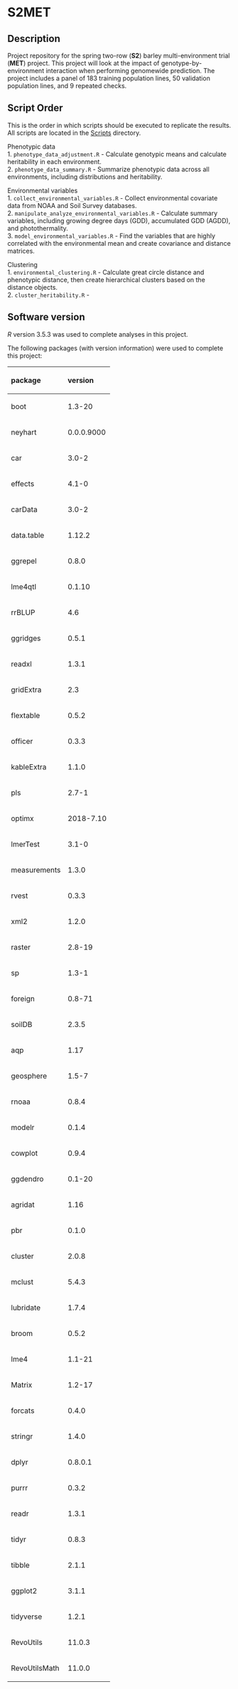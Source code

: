 
<!-- README.md is generated from README.Rmd. Please edit that file -->

# S2MET

## Description

Project repository for the spring two-row (**S2**) barley
multi-environment trial (**MET**) project. This project will look at the
impact of genotype-by-environment interaction when performing genomewide
prediction. The project includes a panel of 183 training population
lines, 50 validation population lines, and 9 repeated checks.

## Script Order

This is the order in which scripts should be executed to replicate the
results. All scripts are located in the
[Scripts](https://github.com/neyhartj/S2MET_Predictions/tree/master/Scripts)
directory.

Phenotypic data  
1\. `phenotype_data_adjustment.R` - Calculate genotypic means and
calculate heritability in each environment.  
2\. `phenotype_data_summary.R` - Summarize phenotypic data across all
environments, including distributions and heritability.

Environmental variables  
1\. `collect_environmental_variables.R` - Collect environmental
covariate data from NOAA and Soil Survey databases.  
2\. `manipulate_analyze_environmental_variables.R` - Calculate summary
variables, including growing degree days (GDD), accumulated GDD (AGDD),
and photothermality.  
3\. `model_environmental_variables.R` - Find the variables that are
highly correlated with the environmental mean and create covariance and
distance matrices.

Clustering  
1\. `environmental_clustering.R` - Calculate great circle distance and
phenotypic distance, then create hierarchical clusters based on the
distance objects.  
2\. `cluster_heritability.R` -

## Software version

*R* version 3.5.3 was used to complete analyses in this project.

The following packages (with version information) were used to complete
this project:

<table>

<thead>

<tr>

<th style="text-align:left;">

package

</th>

<th style="text-align:left;">

version

</th>

</tr>

</thead>

<tbody>

<tr>

<td style="text-align:left;">

boot

</td>

<td style="text-align:left;">

1.3-20

</td>

</tr>

<tr>

<td style="text-align:left;">

neyhart

</td>

<td style="text-align:left;">

0.0.0.9000

</td>

</tr>

<tr>

<td style="text-align:left;">

car

</td>

<td style="text-align:left;">

3.0-2

</td>

</tr>

<tr>

<td style="text-align:left;">

effects

</td>

<td style="text-align:left;">

4.1-0

</td>

</tr>

<tr>

<td style="text-align:left;">

carData

</td>

<td style="text-align:left;">

3.0-2

</td>

</tr>

<tr>

<td style="text-align:left;">

data.table

</td>

<td style="text-align:left;">

1.12.2

</td>

</tr>

<tr>

<td style="text-align:left;">

ggrepel

</td>

<td style="text-align:left;">

0.8.0

</td>

</tr>

<tr>

<td style="text-align:left;">

lme4qtl

</td>

<td style="text-align:left;">

0.1.10

</td>

</tr>

<tr>

<td style="text-align:left;">

rrBLUP

</td>

<td style="text-align:left;">

4.6

</td>

</tr>

<tr>

<td style="text-align:left;">

ggridges

</td>

<td style="text-align:left;">

0.5.1

</td>

</tr>

<tr>

<td style="text-align:left;">

readxl

</td>

<td style="text-align:left;">

1.3.1

</td>

</tr>

<tr>

<td style="text-align:left;">

gridExtra

</td>

<td style="text-align:left;">

2.3

</td>

</tr>

<tr>

<td style="text-align:left;">

flextable

</td>

<td style="text-align:left;">

0.5.2

</td>

</tr>

<tr>

<td style="text-align:left;">

officer

</td>

<td style="text-align:left;">

0.3.3

</td>

</tr>

<tr>

<td style="text-align:left;">

kableExtra

</td>

<td style="text-align:left;">

1.1.0

</td>

</tr>

<tr>

<td style="text-align:left;">

pls

</td>

<td style="text-align:left;">

2.7-1

</td>

</tr>

<tr>

<td style="text-align:left;">

optimx

</td>

<td style="text-align:left;">

2018-7.10

</td>

</tr>

<tr>

<td style="text-align:left;">

lmerTest

</td>

<td style="text-align:left;">

3.1-0

</td>

</tr>

<tr>

<td style="text-align:left;">

measurements

</td>

<td style="text-align:left;">

1.3.0

</td>

</tr>

<tr>

<td style="text-align:left;">

rvest

</td>

<td style="text-align:left;">

0.3.3

</td>

</tr>

<tr>

<td style="text-align:left;">

xml2

</td>

<td style="text-align:left;">

1.2.0

</td>

</tr>

<tr>

<td style="text-align:left;">

raster

</td>

<td style="text-align:left;">

2.8-19

</td>

</tr>

<tr>

<td style="text-align:left;">

sp

</td>

<td style="text-align:left;">

1.3-1

</td>

</tr>

<tr>

<td style="text-align:left;">

foreign

</td>

<td style="text-align:left;">

0.8-71

</td>

</tr>

<tr>

<td style="text-align:left;">

soilDB

</td>

<td style="text-align:left;">

2.3.5

</td>

</tr>

<tr>

<td style="text-align:left;">

aqp

</td>

<td style="text-align:left;">

1.17

</td>

</tr>

<tr>

<td style="text-align:left;">

geosphere

</td>

<td style="text-align:left;">

1.5-7

</td>

</tr>

<tr>

<td style="text-align:left;">

rnoaa

</td>

<td style="text-align:left;">

0.8.4

</td>

</tr>

<tr>

<td style="text-align:left;">

modelr

</td>

<td style="text-align:left;">

0.1.4

</td>

</tr>

<tr>

<td style="text-align:left;">

cowplot

</td>

<td style="text-align:left;">

0.9.4

</td>

</tr>

<tr>

<td style="text-align:left;">

ggdendro

</td>

<td style="text-align:left;">

0.1-20

</td>

</tr>

<tr>

<td style="text-align:left;">

agridat

</td>

<td style="text-align:left;">

1.16

</td>

</tr>

<tr>

<td style="text-align:left;">

pbr

</td>

<td style="text-align:left;">

0.1.0

</td>

</tr>

<tr>

<td style="text-align:left;">

cluster

</td>

<td style="text-align:left;">

2.0.8

</td>

</tr>

<tr>

<td style="text-align:left;">

mclust

</td>

<td style="text-align:left;">

5.4.3

</td>

</tr>

<tr>

<td style="text-align:left;">

lubridate

</td>

<td style="text-align:left;">

1.7.4

</td>

</tr>

<tr>

<td style="text-align:left;">

broom

</td>

<td style="text-align:left;">

0.5.2

</td>

</tr>

<tr>

<td style="text-align:left;">

lme4

</td>

<td style="text-align:left;">

1.1-21

</td>

</tr>

<tr>

<td style="text-align:left;">

Matrix

</td>

<td style="text-align:left;">

1.2-17

</td>

</tr>

<tr>

<td style="text-align:left;">

forcats

</td>

<td style="text-align:left;">

0.4.0

</td>

</tr>

<tr>

<td style="text-align:left;">

stringr

</td>

<td style="text-align:left;">

1.4.0

</td>

</tr>

<tr>

<td style="text-align:left;">

dplyr

</td>

<td style="text-align:left;">

0.8.0.1

</td>

</tr>

<tr>

<td style="text-align:left;">

purrr

</td>

<td style="text-align:left;">

0.3.2

</td>

</tr>

<tr>

<td style="text-align:left;">

readr

</td>

<td style="text-align:left;">

1.3.1

</td>

</tr>

<tr>

<td style="text-align:left;">

tidyr

</td>

<td style="text-align:left;">

0.8.3

</td>

</tr>

<tr>

<td style="text-align:left;">

tibble

</td>

<td style="text-align:left;">

2.1.1

</td>

</tr>

<tr>

<td style="text-align:left;">

ggplot2

</td>

<td style="text-align:left;">

3.1.1

</td>

</tr>

<tr>

<td style="text-align:left;">

tidyverse

</td>

<td style="text-align:left;">

1.2.1

</td>

</tr>

<tr>

<td style="text-align:left;">

RevoUtils

</td>

<td style="text-align:left;">

11.0.3

</td>

</tr>

<tr>

<td style="text-align:left;">

RevoUtilsMath

</td>

<td style="text-align:left;">

11.0.0

</td>

</tr>

</tbody>

</table>
